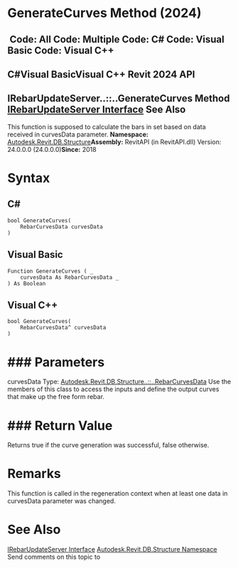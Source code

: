 # GenerateCurves Method (2024)

﻿
 Code: All Code: Multiple Code: C# Code: Visual Basic Code: Visual C++   
---  
C#Visual BasicVisual C++
Revit 2024 API  
---  
IRebarUpdateServer..::..GenerateCurves Method   
[IRebarUpdateServer Interface](3e845cad-eca0-ccb3-785b-48a32a9f2677.md "IRebarUpdateServer Interface") See Also  
---  
This function is supposed to calculate the bars in set based on data received in curvesData parameter. 
**Namespace:** [Autodesk.Revit.DB.Structure](d586b341-f687-9d90-e96d-255806b7d4fc.md "Autodesk.Revit.DB.Structure Namespace")**Assembly:** RevitAPI (in RevitAPI.dll) Version: 24.0.0.0 (24.0.0.0)**Since:** 2018 
# Syntax
C#  
---  
```text
bool GenerateCurves(
	RebarCurvesData curvesData
)
```
  
Visual Basic  
---  
```text
Function GenerateCurves ( _
	curvesData As RebarCurvesData _
) As Boolean
```
  
Visual C++  
---  
```text
bool GenerateCurves(
	RebarCurvesData^ curvesData
)
```
  
# ### Parameters
curvesData
    Type: [Autodesk.Revit.DB.Structure..::..RebarCurvesData](71996f44-c8f9-7695-ccb9-efae09726c9c.md "RebarCurvesData Class") Use the members of this class to access the inputs and define the output curves that make up the free form rebar. 
# ### Return Value
Returns true if the curve generation was successful, false otherwise. 
# Remarks
This function is called in the regeneration context when at least one data in curvesData parameter was changed. 
# See Also
[IRebarUpdateServer Interface](3e845cad-eca0-ccb3-785b-48a32a9f2677.md "IRebarUpdateServer Interface")
[Autodesk.Revit.DB.Structure Namespace](d586b341-f687-9d90-e96d-255806b7d4fc.md "Autodesk.Revit.DB.Structure Namespace")
Send comments on this topic to 